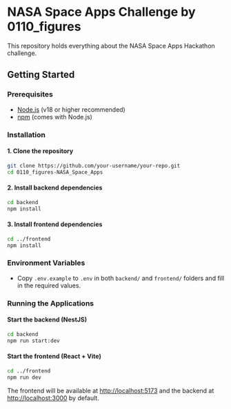 # NASA Space Apps Challenge by 0110_figures

This repository holds everything about the NASA Space Apps Hackathon challenge.

## Getting Started

### Prerequisites

- [Node.js](https://nodejs.org/) (v18 or higher recommended)
- [npm](https://www.npmjs.com/) (comes with Node.js)

### Installation

#### 1. Clone the repository

```sh
git clone https://github.com/your-username/your-repo.git
cd 0110_figures-NASA_Space_Apps
```

#### 2. Install backend dependencies

```sh
cd backend
npm install
```

#### 3. Install frontend dependencies

```sh
cd ../frontend
npm install
```

### Environment Variables

- Copy `.env.example` to `.env` in both `backend/` and `frontend/` folders and fill in the required values.

### Running the Applications

#### Start the backend (NestJS)

```sh
cd backend
npm run start:dev
```

#### Start the frontend (React + Vite)

```sh
cd ../frontend
npm run dev
```

The frontend will be available at [http://localhost:5173](http://localhost:5173) and the backend at [http://localhost:3000](http://localhost:3000) by default.